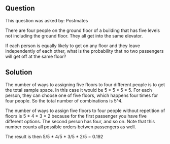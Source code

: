 ## Question
This question was asked by: Postmates

There are four people on the ground floor of a building that has five levels not including the ground floor. They all get into the same elevator.

If each person is equally likely to get on any floor and they leave independently of each other, what is the probability that no two passengers will get off at the same floor?

## Solution
The number of ways to assigning five floors to four different people is to get the total sample space. In this case it would be 5 * 5 * 5 * 5. For each person, they can choose one of five floors, which happens four times for four people. So the total number of combinations is 5^4.

The number of ways to assign five floors to four people without repetition of floors is 5 * 4 * 3 * 2 because for the first passenger you have five different options. The second person has four, and so on. Note that this number counts all possible orders betwen passengers as well.

The result is then 5/5 * 4/5 * 3/5 * 2/5 = 0.192
